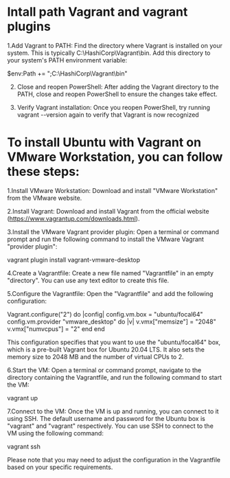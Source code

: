 # Intall path Vagrant and vagrant plugins 
1.Add Vagrant to PATH:
Find the directory where Vagrant is installed on your system. This is typically C:\HashiCorp\Vagrant\bin.
Add this directory to your system's PATH environment variable:

$env:Path += ";C:\HashiCorp\Vagrant\bin"

2. Close and reopen PowerShell:
After adding the Vagrant directory to the PATH, close and reopen PowerShell to ensure the changes take effect.

3. Verify Vagrant installation:
Once you reopen PowerShell, try running vagrant --version again to verify that Vagrant is now recognized

# To install Ubuntu with Vagrant on VMware Workstation, you can follow these steps:


1.Install VMware Workstation: Download and install "VMware Workstation" from the VMware website.


2.Install Vagrant: Download and install Vagrant from the official website (https://www.vagrantup.com/downloads.html).

3.Install the VMware Vagrant provider plugin: Open a terminal or command prompt and run the following command to install the VMware Vagrant "provider plugin":

vagrant plugin install vagrant-vmware-desktop

4.Create a Vagrantfile: Create a new file named "Vagrantfile" in an empty "directory". You can use any text editor to create this file.

5.Configure the Vagrantfile: Open the "Vagrantfile" and add the following configuration:


Vagrant.configure("2") do |config|
  config.vm.box = "ubuntu/focal64"
  config.vm.provider "vmware_desktop" do |v|
    v.vmx["memsize"] = "2048"
    v.vmx["numvcpus"] = "2"
  end
end

This configuration specifies that you want to use the "ubuntu/focal64" box, which is a pre-built Vagrant box for Ubuntu 20.04 LTS. It also sets the memory size to 2048 MB and the number of virtual CPUs to 2.

6.Start the VM: Open a terminal or command prompt, navigate to the directory containing the Vagrantfile, and run the following command to start the VM:

vagrant up

7.Connect to the VM: Once the VM is up and running, you can connect to it using SSH. The default username and password for the Ubuntu box is "vagrant" and "vagrant" respectively. You can use SSH to connect to the VM using the following command:

vagrant ssh

Please note that you may need to adjust the configuration in the Vagrantfile based on your specific requirements.